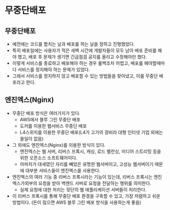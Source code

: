 # 무중단배포
## 무중단배포
* 예전에는 코드를 합치는 날과 배포를 하는 날을 정하고 진행했었다.
* 특히 배포일에는 사용자가 적은 새벽 시간에 개발자들이 모두 남아 배포 준비를 해야 했고, 배포 후 문제가 생기면 긴급점검 공지를 올리고 수정해야만 했다.
* 이렇게 서비스를 종료하고 배포해야 하는 경우 롤백조차 어렵고, 배포를 해야할때마다 서비스를 정지해야 하는 문제가 있었다. 
* 그래서 서비스를 정지하지 않고 배포할 수 있는 방법들을 찾아냈고, 이를 무중단 배포라고 한다.
## 엔진엑스(Nginx)
* 무중단 배포 방식은 여러가지가 있다.
  * AWS에서 블루 그린 무중단 배포
  * 도커를 이용한 웹서비스 무중단 배포
  * L4스위치를 이용한 무중단 배포(L4가 고가의 장비라 대형 인터넷 기업 외에는 쓸일이 없음)
* 그 외에도 엔진엑스(Nginx)를 이용한 방식이 있다.
  * 엔진엑스는 웹 서버, 리버스 프록시, 캐싱, 로드 밸런싱, 미디어 스트리밍 등을 위한 오픈소스 소프트웨어이다.
  * 아파치가 대세였던 자리를 빼았은 유명한 웹서버이고, 고성능 웹서버이기 때문에 대부분 서비스들이 엔진엑스를 사용한다.
* 엔진엑스의 여러 기능 중 리버스 프록시라는 기능이 있는데, 리버스 프록시는 엔진엑스가외부의 요청을 받아 백엔드 서버로 요청을 전달하는 행위를 의미한다.
  * 실제 요청에 대한 처리는 뒷단의 웹 애플리케이션 서버들이 처리한다.
* 이 리버스 프록시를 통해 무중단 배포 환경을 구축할 수 있고, 가장 저렴하고 쉬운 방법이다. (돈이 많으면 AWS 블루 그린 배포 방식을 사용하는게 좋음)

